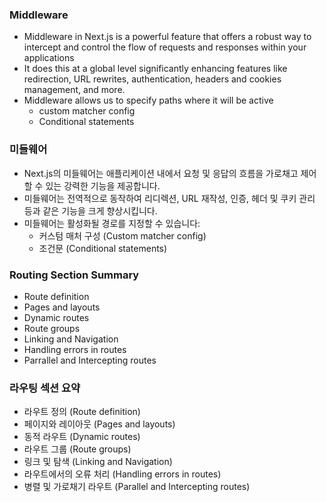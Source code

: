 ### Middleware

- Middleware in Next.js is a powerful feature that offers a robust way to intercept and control the flow of requests and responses within your applications
- It does this at a global level significantly enhancing features like redirection, URL rewrites, authentication, headers and cookies management, and more.
- Middleware allows us to specify paths where it will be active
  - custom matcher config
  - Conditional statements

### 미들웨어

- Next.js의 미들웨어는 애플리케이션 내에서 요청 및 응답의 흐름을 가로채고 제어할 수 있는 강력한 기능을 제공합니다.
- 미들웨어는 전역적으로 동작하여 리디렉션, URL 재작성, 인증, 헤더 및 쿠키 관리 등과 같은 기능을 크게 향상시킵니다.
- 미들웨어는 활성화될 경로를 지정할 수 있습니다:
  - 커스텀 매처 구성 (Custom matcher config)
  - 조건문 (Conditional statements)

### Routing Section Summary

- Route definition
- Pages and layouts
- Dynamic routes
- Route groups
- Linking and Navigation
- Handling errors in routes
- Parrallel and Intercepting routes

### 라우팅 섹션 요약

- 라우트 정의 (Route definition)
- 페이지와 레이아웃 (Pages and layouts)
- 동적 라우트 (Dynamic routes)
- 라우트 그룹 (Route groups)
- 링크 및 탐색 (Linking and Navigation)
- 라우트에서의 오류 처리 (Handling errors in routes)
- 병렬 및 가로채기 라우트 (Parallel and Intercepting routes)
